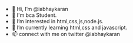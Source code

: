- 👋 Hi, I’m @iabhaykaran
- 🎈 I'm bca Student.
- 👀 I’m interested in html,css,js,node.js.
- 🌱 I’m currently learning html,css and javascript.
- 📫 connect with  me on twitter @iabhaykaran

<!---
iabhaykaran/iabhaykaran is a ✨ special ✨ repository because its `README.md` (this file) appears on your GitHub profile.
You can click the Preview link to take a look at your changes.
--->
